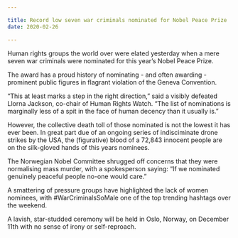 ```yaml
---

title: Record low seven war criminals nominated for Nobel Peace Prize
date: 2020-02-26

---
```


Human rights groups the world over were elated yesterday when a mere seven war criminals were nominated for this year’s Nobel Peace Prize.

The award has a proud history of nominating - and often awarding - prominent public figures in flagrant violation of the Geneva Convention.

“This at least marks a step in the right direction,” said a visibly defeated Llorna Jackson, co-chair of Human Rights Watch. “The list of nominations is marginally less of a spit in the face of human decency than it usually is.”

However, the collective death toll of those nominated is not the lowest it has ever been. In great part due of an ongoing series of indisciminate drone strikes by the USA, the (figurative) blood of a 72,843 innocent people are on the silk-gloved hands of this years nominees.

The Norwegian Nobel Committee shrugged off concerns that they were normalising mass murder, with a spokesperson saying: “If we nominated genuinely peaceful people no-one would care.”

A smattering of pressure groups have highlighted the lack of women nominees, with #WarCriminalsSoMale one of the top trending hashtags over the weekend.

A lavish, star-studded ceremony will be held in Oslo, Norway, on December 11th with no sense of irony or self-reproach.
